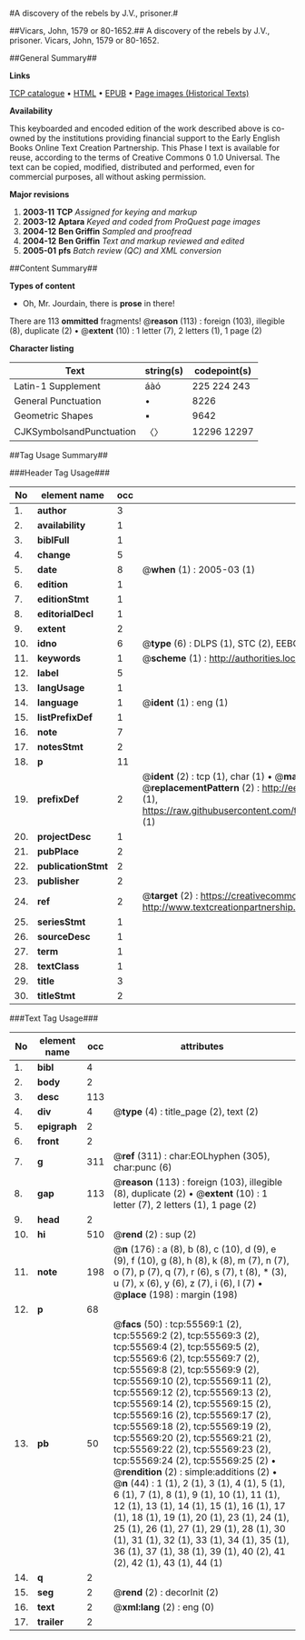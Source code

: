 #A discovery of the rebels by J.V., prisoner.#

##Vicars, John, 1579 or 80-1652.##
A discovery of the rebels by J.V., prisoner.
Vicars, John, 1579 or 80-1652.

##General Summary##

**Links**

[TCP catalogue](http://www.ota.ox.ac.uk/tcp/)  • 
[HTML](http://tei.it.ox.ac.uk/tcp/Texts-HTML/free/A71/A71208.html)  • 
[EPUB](http://tei.it.ox.ac.uk/tcp/Texts-EPUB/free/A71/A71208.epub) • 
[Page images (Historical Texts)](https://data.historicaltexts.jisc.ac.uk/view?pubId=eebo-12178867e&pageId=eebo-12178867e-55569-1)

**Availability**

This keyboarded and encoded edition of the
	       work described above is co-owned by the institutions
	       providing financial support to the Early English Books
	       Online Text Creation Partnership. This Phase I text is
	       available for reuse, according to the terms of Creative
	       Commons 0 1.0 Universal. The text can be copied,
	       modified, distributed and performed, even for
	       commercial purposes, all without asking permission.

**Major revisions**

1. __2003-11__ __TCP__ *Assigned for keying and markup*
1. __2003-12__ __Aptara__ *Keyed and coded from ProQuest page images*
1. __2004-12__ __Ben Griffin__ *Sampled and proofread*
1. __2004-12__ __Ben Griffin__ *Text and markup reviewed and edited*
1. __2005-01__ __pfs__ *Batch review (QC) and XML conversion*

##Content Summary##

**Types of content**

  * Oh, Mr. Jourdain, there is **prose** in there!

There are 113 **ommitted** fragments! 
 @__reason__ (113) : foreign (103), illegible (8), duplicate (2)  •  @__extent__ (10) : 1 letter (7), 2 letters (1), 1 page (2)

**Character listing**


|Text|string(s)|codepoint(s)|
|---|---|---|
|Latin-1 Supplement|áàó|225 224 243|
|General Punctuation|•|8226|
|Geometric Shapes|▪|9642|
|CJKSymbolsandPunctuation|〈〉|12296 12297|

##Tag Usage Summary##

###Header Tag Usage###

|No|element name|occ|attributes|
|---|---|---|---|
|1.|__author__|3||
|2.|__availability__|1||
|3.|__biblFull__|1||
|4.|__change__|5||
|5.|__date__|8| @__when__ (1) : 2005-03 (1)|
|6.|__edition__|1||
|7.|__editionStmt__|1||
|8.|__editorialDecl__|1||
|9.|__extent__|2||
|10.|__idno__|6| @__type__ (6) : DLPS (1), STC (2), EEBO-CITATION (1), OCLC (1), VID (1)|
|11.|__keywords__|1| @__scheme__ (1) : http://authorities.loc.gov/ (1)|
|12.|__label__|5||
|13.|__langUsage__|1||
|14.|__language__|1| @__ident__ (1) : eng (1)|
|15.|__listPrefixDef__|1||
|16.|__note__|7||
|17.|__notesStmt__|2||
|18.|__p__|11||
|19.|__prefixDef__|2| @__ident__ (2) : tcp (1), char (1)  •  @__matchPattern__ (2) : ([0-9\-]+):([0-9IVX]+) (1), (.+) (1)  •  @__replacementPattern__ (2) : http://eebo.chadwyck.com/downloadtiff?vid=$1&page=$2 (1), https://raw.githubusercontent.com/textcreationpartnership/Texts/master/tcpchars.xml#$1 (1)|
|20.|__projectDesc__|1||
|21.|__pubPlace__|2||
|22.|__publicationStmt__|2||
|23.|__publisher__|2||
|24.|__ref__|2| @__target__ (2) : https://creativecommons.org/publicdomain/zero/1.0/ (1), http://www.textcreationpartnership.org/docs/. (1)|
|25.|__seriesStmt__|1||
|26.|__sourceDesc__|1||
|27.|__term__|1||
|28.|__textClass__|1||
|29.|__title__|3||
|30.|__titleStmt__|2||


###Text Tag Usage###

|No|element name|occ|attributes|
|---|---|---|---|
|1.|__bibl__|4||
|2.|__body__|2||
|3.|__desc__|113||
|4.|__div__|4| @__type__ (4) : title_page (2), text (2)|
|5.|__epigraph__|2||
|6.|__front__|2||
|7.|__g__|311| @__ref__ (311) : char:EOLhyphen (305), char:punc (6)|
|8.|__gap__|113| @__reason__ (113) : foreign (103), illegible (8), duplicate (2)  •  @__extent__ (10) : 1 letter (7), 2 letters (1), 1 page (2)|
|9.|__head__|2||
|10.|__hi__|510| @__rend__ (2) : sup (2)|
|11.|__note__|198| @__n__ (176) : a (8), b (8), c (10), d (9), e (9), f (10), g (8), h (8), k (8), m (7), n (7), o (7), p (7), q (7), r (6), s (7), t (8), * (3), u (7), x (6), y (6), z (7), i (6), l (7)  •  @__place__ (198) : margin (198)|
|12.|__p__|68||
|13.|__pb__|50| @__facs__ (50) : tcp:55569:1 (2), tcp:55569:2 (2), tcp:55569:3 (2), tcp:55569:4 (2), tcp:55569:5 (2), tcp:55569:6 (2), tcp:55569:7 (2), tcp:55569:8 (2), tcp:55569:9 (2), tcp:55569:10 (2), tcp:55569:11 (2), tcp:55569:12 (2), tcp:55569:13 (2), tcp:55569:14 (2), tcp:55569:15 (2), tcp:55569:16 (2), tcp:55569:17 (2), tcp:55569:18 (2), tcp:55569:19 (2), tcp:55569:20 (2), tcp:55569:21 (2), tcp:55569:22 (2), tcp:55569:23 (2), tcp:55569:24 (2), tcp:55569:25 (2)  •  @__rendition__ (2) : simple:additions (2)  •  @__n__ (44) : 1 (1), 2 (1), 3 (1), 4 (1), 5 (1), 6 (1), 7 (1), 8 (1), 9 (1), 10 (1), 11 (1), 12 (1), 13 (1), 14 (1), 15 (1), 16 (1), 17 (1), 18 (1), 19 (1), 20 (1), 23 (1), 24 (1), 25 (1), 26 (1), 27 (1), 29 (1), 28 (1), 30 (1), 31 (1), 32 (1), 33 (1), 34 (1), 35 (1), 36 (1), 37 (1), 38 (1), 39 (1), 40 (2), 41 (2), 42 (1), 43 (1), 44 (1)|
|14.|__q__|2||
|15.|__seg__|2| @__rend__ (2) : decorInit (2)|
|16.|__text__|2| @__xml:lang__ (2) : eng (0)|
|17.|__trailer__|2||
